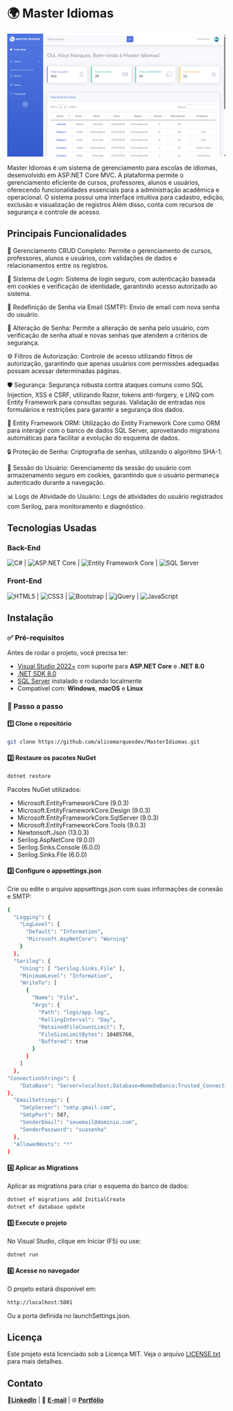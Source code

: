 ﻿# 🌍 Master Idiomas

![MasterIdiomas 2](assets/master-idiomas-2.png)

Master Idiomas é um sistema de gerenciamento para escolas de idiomas, desenvolvido em ASP.NET Core MVC. 
A plataforma permite o gerenciamento eficiente de cursos, professores, alunos e usuários, oferecendo 
funcionalidades essenciais para a administração acadêmica e operacional.
O sistema possui uma interface intuitiva para cadastro, edição, exclusão e visualização de registros
Além disso, conta com recursos de segurança e controle de acesso.

## Principais Funcionalidades

🔧 Gerenciamento CRUD Completo: Permite o gerenciamento de cursos, professores, alunos e usuários, com validações de dados e relacionamentos entre os registros.

🔐 Sistema de Login: Sistema de login seguro, com autenticação baseada em cookies e verificação de identidade, garantindo acesso autorizado ao sistema.

📧 Redefinição de Senha via Email (SMTP): Envio de email com nova senha do usuário.

🔑 Alteração de Senha: Permite a alteração de senha pelo usuário, com verificação de senha atual e novas senhas que atendem a critérios de segurança.

⚙️ Filtros de Autorização: Controle de acesso utilizando filtros de autorização, garantindo que apenas usuários com permissões adequadas possam acessar determinadas páginas.

🛡️ Segurança: Segurança robusta contra ataques comuns como SQL Injection, XSS e CSRF, utilizando Razor, tokens anti-forgery, e LINQ com Entity Framework para consultas seguras. Validação de entradas nos formulários e restrições para garantir a segurança dos dados.

🔄 Entity Framework ORM: Utilização do Entity Framework Core como ORM para interagir com o banco de dados SQL Server, aproveitando migrations automáticas para facilitar a evolução do esquema de dados.

🔒 Proteção de Senha: Criptografia de senhas, utilizando o algoritmo SHA-1.

👤 Sessão do Usuário: Gerenciamento da sessão do usuário com armazenamento seguro em cookies, garantindo que o usuário permaneça autenticado durante a navegação.

📊 Logs de Atividade do Usuário: Logs de atividades do usuário registrados com Serilog, para monitoramento e diagnóstico.

## Tecnologias Usadas

### **Back-End**
![C#](https://img.shields.io/badge/C%23-239120?style=for-the-badge&logo=c-sharp&logoColor=white) | ![ASP.NET Core](https://img.shields.io/badge/ASP.NET_Core-512BD4?style=for-the-badge&logo=dotnet&logoColor=white) | ![Entity Framework Core](https://img.shields.io/badge/Entity_Framework_Core-86B9D9?style=for-the-badge&logo=dotnet&logoColor=white) | ![SQL Server](https://img.shields.io/badge/SQL_Server-CC2927?style=for-the-badge&logo=microsoft-sql-server&logoColor=white)

### **Front-End**
![HTML5](https://img.shields.io/badge/HTML5-E34F26?style=for-the-badge&logo=html5&logoColor=white) | ![CSS3](https://img.shields.io/badge/CSS3-1572B6?style=for-the-badge&logo=css3&logoColor=white) | ![Bootstrap](https://img.shields.io/badge/Bootstrap-7952B3?style=for-the-badge&logo=bootstrap&logoColor=white) | ![jQuery](https://img.shields.io/badge/jQuery-0769AD?style=for-the-badge&logo=jquery&logoColor=white) | ![JavaScript](https://img.shields.io/badge/JavaScript-F7DF1E?style=for-the-badge&logo=javascript&logoColor=black)


## Instalação

### ✅ Pré-requisitos

Antes de rodar o projeto, você precisa ter:

- [Visual Studio 2022+](https://visualstudio.microsoft.com/) com suporte para **ASP.NET Core** e **.NET 8.0**
- [.NET SDK 8.0](https://dotnet.microsoft.com/en-us/download/dotnet/8.0)
- [SQL Server](https://www.microsoft.com/en-us/sql-server/sql-server-downloads) instalado e rodando localmente
- Compatível com: **Windows**, **macOS** e **Linux**

### 🧩 Passo a passo

#### 1️⃣ Clone o repositório

```bash
git clone https://github.com/alicemarquesdev/MasterIdiomas.git
```

#### 2️⃣ Restaure os pacotes NuGet

```bash
dotnet restore
```

Pacotes NuGet utilizados:

- Microsoft.EntityFrameworkCore (9.0.3)
- Microsoft.EntityFrameworkCore.Design (9.0.3)
- Microsoft.EntityFrameworkCore.SqlServer (9.0.3)
- Microsoft.EntityFrameworkCore.Tools (9.0.3)
- Newtonsoft.Json (13.0.3)
- Serilog.AspNetCore (9.0.0)
- Serilog.Sinks.Console (6.0.0)
- Serilog.Sinks.File (6.0.0)

#### 3️⃣ Configure o appsettings.json

Crie ou edite o arquivo appsettings.json com suas informações de conexão e SMTP:

```bash
{
  "Logging": {
    "LogLevel": {
      "Default": "Information",
      "Microsoft.AspNetCore": "Warning"
    }
  },
  "Serilog": {
    "Using": [ "Serilog.Sinks.File" ],
    "MinimumLevel": "Information",
    "WriteTo": [
      {
        "Name": "File",
        "Args": {
          "Path": "logs/app.log",
          "RollingInterval": "Day",
          "RetainedFileCountLimit": 7,
          "FileSizeLimitBytes": 10485760,
          "Buffered": true
        }
      }
    ]
  },
"ConnectionStrings": {
    "DataBase": "Server=localhost;Database=NomeDoBanco;Trusted_Connection=True;MultipleActiveResultSets=true;TrustServerCertificate=True"
},
  "EmailSettings": {
    "SmtpServer": "smtp.gmail.com",
    "SmtpPort": 587,
    "SenderEmail": "seuemail@dominio.com",
    "SenderPassword": "suasenha"
  },
  "AllowedHosts": "*"
}
```

#### 4️⃣ Aplicar as Migrations

Aplicar as migrations para criar o esquema do banco de dados:

```bash
dotnet ef migrations add InitialCreate
dotnet ef database update
```

#### 5️⃣ Execute o projeto

No Visual Studio, clique em Iniciar (F5) ou use: 
```bash
dotnet run
```

#### 6️⃣ Acesse no navegador

O projeto estará disponível em:
```bash
http://localhost:5001
```
Ou a porta definida no launchSettings.json.

## Licença

Este projeto está licenciado sob a Licença MIT. Veja o arquivo [LICENSE.txt](LICENSE.txt) para mais detalhes.

## Contato

🔗[**LinkedIn**](https://linkedin.com/in/alicemarquesdev)  |
 📧 [**E-mail**](mailto:alicemarques.dev@hotmail.com)  |
🌐 [**Portfólio**](https://alicemarquesdev.github.io/portfolio-AM/) 
